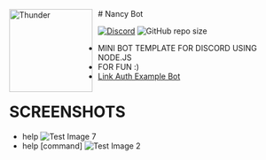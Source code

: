 <img width="150" height="150" align="left" style="float: left; margin: 0 10px 0 0;" alt="Thunder" src="https://cdn.discordapp.com/avatars/723511825223909407/b8fed768470ff55f2394b0b7e177ea80.png?size=2048">
# Nancy Bot

[![Discord](https://discordapp.com/api/guilds/544405286975176704/embed.png)](https://discord.gg/YmJEcFR)
![GitHub repo size](https://img.shields.io/github/repo-size/VeguiIzumi/simplebot)

* MINI BOT TEMPLATE FOR DISCORD USING NODE.JS
* FOR FUN :)
* [Link Auth Example Bot](https://discord.com/oauth2/authorize?client_id=723511825223909407&permissions=8&scope=bot)

# SCREENSHOTS
* help
![Test Image 7](https://cdn.discordapp.com/attachments/718032929825226884/723851236448796712/unknown.png)
* help [command]
![Test Image 2](https://cdn.discordapp.com/attachments/718032929825226884/723851409073635398/unknown.png)
